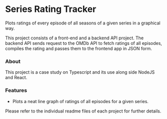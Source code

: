 # Series Rating Tracker

Plots ratings of every episode of all seasons of a given series in a graphical way. 

This project consists of a front-end and a backend API project. The backend API sends request to the OMDb API to fetch ratings of all episodes, compiles the rating and passes them to the frontend app in JSON form.

### About
This project is a case study on Typescript and its use along side NodeJS and React.

### Features
* Plots a neat line graph of ratings of all episodes for a given series.

Please refer to the individual readme files of each project for further details.
